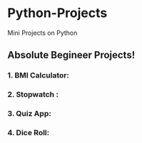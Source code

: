 # Python-Projects
Mini Projects on Python
## Absolute Begineer Projects!
### 1. BMI Calculator:
### 2. Stopwatch :
### 3. Quiz App:
### 4. Dice Roll:

